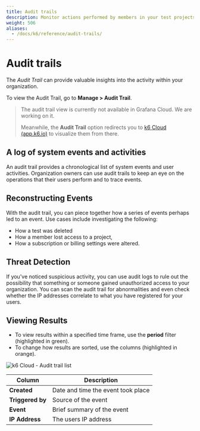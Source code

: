 ```yaml
---
title: Audit trails
description: Monitor actions performed by members in your test projects. 
weight: 506
aliases:
  - /docs/k6/reference/audit-trails/
---
```


# Audit trails

The *Audit Trail* can provide valuable insights into the activity within your organization.

To view the Audit Trail, go to  **Manage > Audit Trail**.

> The audit trail view is currently not available in Grafana Cloud. We are working on it.
> 
> Meanwhile, the **Audit Trail** option redirects you to [k6 Cloud (app.k6.io)](https://app.k6.io/) to visualize them from there. 

## A log of system events and activities

An audit trail provides a chronological list of system events and user activities. 
Organization owners can use audit trails to keep an eye on the operations that their users perform and to trace events.

## Reconstructing Events

With the audit trail, you can piece together how a series of events perhaps led to an event.
Use cases include investigating the following:
- How a test was deleted
- How a member lost access to a project,
- How a subscription or billing settings were altered.

## Threat Detection

If you've noticed suspicious activity,
you can use audit logs to rule out the possibility that something or someone gained unauthorized access to your organization.
You can scan the audit trail for abnormalities and even check whether the IP addresses correlate to what you have 
registered for your users.

## Viewing Results
- To view results within a specified time frame, use the **period** filter (highlighted in green).
- To change how results are sorted, use the columns (highlighted in orange).

![k6 Cloud - Audit trail list](/media/docs/k6/screenshoot-k6-cloud-audit-trail.png)

| Column                        | Description                                   |
| ----------------------------- | --------------------------------------------- |
| **Created**                   | Date and time the event took place            |
| **Triggered by**              | Source of the event                           |
| **Event**                     | Brief summary of the event                    |
| **IP Address**                | The users IP address                          |
